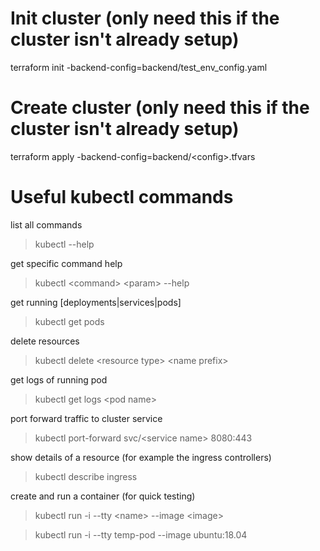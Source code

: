 # Init cluster (only need this if the cluster isn't already setup)
terraform init -backend-config=backend/test_env_config.yaml

# Create cluster (only need this if the cluster isn't already setup)
terraform apply -backend-config=backend/\<config\>.tfvars


# Useful kubectl commands
list all commands
> kubectl --help

get specific command help
> kubectl \<command\> \<param\> --help

get running [deployments|services|pods]
> kubectl get pods

delete resources
> kubectl delete \<resource type\> \<name prefix\>

get logs of running pod
> kubectl get logs \<pod name\>

port forward traffic to cluster service
> kubectl port-forward svc/\<service name\> 8080:443

show details of a resource (for example the ingress controllers)
> kubectl describe ingress

create and run a container (for quick testing)
> kubectl run -i --tty \<name\> --image \<image\>

> kubectl run -i --tty temp-pod --image ubuntu:18.04

